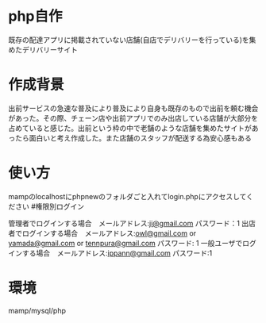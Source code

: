 # php自作
既存の配達アプリに掲載されていない店舗(自店でデリバリーを行っている)を集めたデリバリーサイト
# 作成背景
出前サービスの急速な普及により普及により自身も既存のもので出前を頼む機会があった。その際、チェーン店や出前アプリでのみ出店している店舗が大部分を占めていると感じた。出前という枠の中で老舗のような店舗を集めたサイトがあったら面白いと考え作成した。また店舗のスタッフが配送する為安心感もある

# 使い方
mampのlocalhostにphpnewのフォルダごと入れてlogin.phpにアクセスしてください
#権限別ログイン

管理者でログインする場合　メールアドレス:ji@gmail.com パスワード：1
出店者でログインする場合　メールアドレス:owl@gmail.com or yamada@gmail.com or tennpura@gmail.com パスワード: 1
一般ユーザでログインする場合　メールアドレス:ippann@gmail.com パスワード:1

# 環境
mamp/mysql/php
